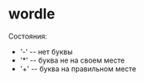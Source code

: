 # wordle

Состояния:
- '-' -- нет буквы
- '*' -- буква не на своем месте
- '+' -- буква на правильном месте
